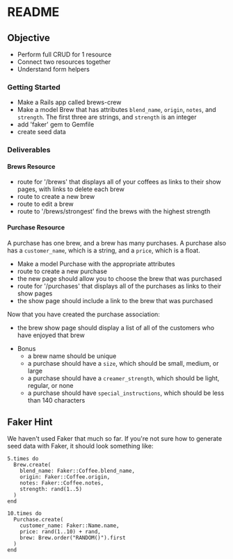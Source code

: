 # README

## Objective

* Perform full CRUD for 1 resource
* Connect two resources together
* Understand form helpers

### Getting Started

* Make a Rails app called brews-crew
* Make a model Brew that has attributes `blend_name`, `origin`, `notes`, and `strength`.  The first three are strings, and `strength` is an integer
* add 'faker' gem to Gemfile
* create seed data

### Deliverables

#### Brews Resource

* route for '/brews' that displays all of your coffees as links to their show pages, with links to delete each brew
* route to create a new brew
* route to edit a brew
* route to '/brews/strongest' find the brews with the highest strength

#### Purchase Resource

A purchase has one brew, and a brew has many purchases.  A purchase also has a `customer_name`, which is a string, and a `price`, which is a float.

* Make a model Purchase with the appropriate attributes
* route to create a new purchase
* the new page should allow you to choose the brew that was purchased
* route for '/purchases' that displays all of the purchases as links to their show pages
* the show page should include a link to the brew that was purchased

Now that you have created the purchase association:
* the brew show page should display a list of all of the customers who have enjoyed that brew

- Bonus
  * a brew name should be unique
  * a purchase should have a `size`, which should be small, medium, or large
  * a purchase should have a `creamer_strength`, which should be light, regular, or none
  * a purchase should have `special_instructions`, which should be less than 140 characters

## Faker Hint

We haven't used Faker that much so far.  If you're not sure how to generate seed data with Faker, it should look something like:
```
5.times do
  Brew.create(
    blend_name: Faker::Coffee.blend_name,
    origin: Faker::Coffee.origin,
    notes: Faker::Coffee.notes,
    strength: rand(1..5)
  )
end

10.times do
  Purchase.create(
    customer_name: Faker::Name.name,
    price: rand(1..10) + rand,
    brew: Brew.order("RANDOM()").first
  )
end
```
